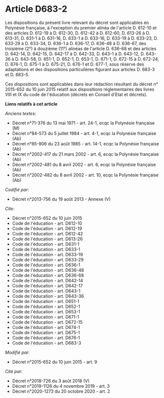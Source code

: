 # Article D683-2

Les dispositions du présent livre relevant du décret sont applicables en Polynésie française, à l'exception du premier alinéa
de l'article D. 612-10 et des articles D. 612-19 à D. 612-30, D. 612-42 à D. 612-60, D. 613-26 à D. 613-31, D. 631-1 à D.
631-16, D. 633-1 à D. 633-16, D. 633-19 à D. 633-23, D. 633-29 à D. 633-34, D. 636-1 à D. 636-17, D. 636-48 à D. 636-67, des
troisième (2°) à douzième (11°) alinéas de l'article D. 636-68 et des articles D. 642-14, D. 642-15, D. 642-17 à D. 642-33,
D. 643-1 à D. 643-12, D. 643-36 à D. 643-58, D. 651-1, D. 652-1, D. 653-1, D. 671-1, D. 672-15 à D. 672-24, D. 674-1, D.
675-1 à D. 675-21, D. 676-1 et D. 677-1, sous réserve des adaptations et des dispositions particulières figurant aux articles
D. 683-3 et D. 683-5. 

Ces dispositions sont applicables dans leur rédaction résultant du décret n° 2015-652 du 10 juin 2015 relatif aux
dispositions réglementaires des livres VIII et IX du code de l'éducation (décrets en Conseil d'Etat et décrets).

**Liens relatifs à cet article**

_Anciens textes_:

  - Décret n°71-376 du 13 mai 1971 - art. 24-1, ecqc la Polynésie française (M)
  - Décret n°84-573 du 5 juillet 1984 - art. 4-1, ecqc la Polynésie française (Ab)
  - Décret n°85-906 du 23 août 1985 - art. 14-1, ecqc la Polynésie française (Ab)
  - Décret n°2002-417 du 21 mars 2002 - art. 6, ecqc la Polynésie française (Ab)
  - Décret n°2002-481 du 8 avril 2002 - art. 6, ecqc la Polynésie française (Ab)
  - Décret n°2002-482 du 8 avril 2002 - art. 10, ecqc la Polynésie française (Ab)

_Codifié par_:

  - Décret n°2013-756 du 19 août 2013 -  Annexe (V)

_Cite_:

  - Décret n°2015-652 du 10 juin 2015
  - Code de l'éducation - art. D612-10
  - Code de l'éducation - art. D612-19
  - Code de l'éducation - art. D612-42
  - Code de l'éducation - art. D613-26
  - Code de l'éducation - art. D631-1
  - Code de l'éducation - art. D633-1
  - Code de l'éducation - art. D633-19
  - Code de l'éducation - art. D633-29
  - Code de l'éducation - art. D636-1
  - Code de l'éducation - art. D636-48
  - Code de l'éducation - art. D636-68
  - Code de l'éducation - art. D642-14
  - Code de l'éducation - art. D642-17
  - Code de l'éducation - art. D643-1
  - Code de l'éducation - art. D643-36
  - Code de l'éducation - art. D651-1
  - Code de l'éducation - art. D652-1
  - Code de l'éducation - art. D653-1
  - Code de l'éducation - art. D671-1
  - Code de l'éducation - art. D672-15
  - Code de l'éducation - art. D674-1
  - Code de l'éducation - art. D675-1
  - Code de l'éducation - art. D676-1
  - Code de l'éducation - art. D683-3

_Modifié par_:

  - Décret n°2015-652 du 10 juin 2015 - art. 9

_Cité par_:

  - Décret n°2018-726 du 3 août 2018 (V)
  - Décret n°2019-1126 du 4 novembre 2019 - art. 3
  - Décret n°2020-1273 du 20 octobre 2020 - art. 2
